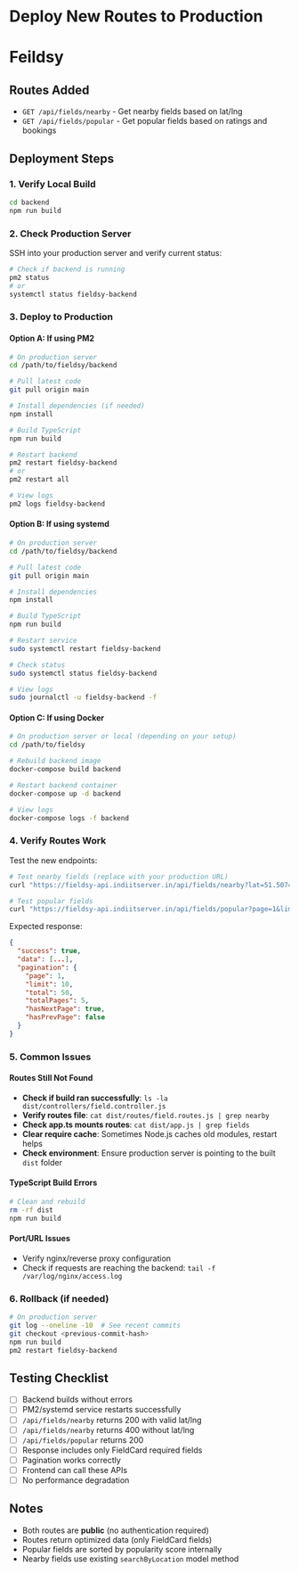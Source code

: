 # Deploy New Routes to Production
# Feildsy
## Routes Added
- `GET /api/fields/nearby` - Get nearby fields based on lat/lng
- `GET /api/fields/popular` - Get popular fields based on ratings and bookings

## Deployment Steps

### 1. Verify Local Build
```bash
cd backend
npm run build
```

### 2. Check Production Server
SSH into your production server and verify current status:
```bash
# Check if backend is running
pm2 status
# or
systemctl status fieldsy-backend
```

### 3. Deploy to Production

#### Option A: If using PM2
```bash
# On production server
cd /path/to/fieldsy/backend

# Pull latest code
git pull origin main

# Install dependencies (if needed)
npm install

# Build TypeScript
npm run build

# Restart backend
pm2 restart fieldsy-backend
# or
pm2 restart all

# View logs
pm2 logs fieldsy-backend
```

#### Option B: If using systemd
```bash
# On production server
cd /path/to/fieldsy/backend

# Pull latest code
git pull origin main

# Install dependencies
npm install

# Build TypeScript
npm run build

# Restart service
sudo systemctl restart fieldsy-backend

# Check status
sudo systemctl status fieldsy-backend

# View logs
sudo journalctl -u fieldsy-backend -f
```

#### Option C: If using Docker
```bash
# On production server or local (depending on your setup)
cd /path/to/fieldsy

# Rebuild backend image
docker-compose build backend

# Restart backend container
docker-compose up -d backend

# View logs
docker-compose logs -f backend
```

### 4. Verify Routes Work

Test the new endpoints:
```bash
# Test nearby fields (replace with your production URL)
curl "https://fieldsy-api.indiitserver.in/api/fields/nearby?lat=51.5074&lng=-0.1278&page=1&limit=10"

# Test popular fields
curl "https://fieldsy-api.indiitserver.in/api/fields/popular?page=1&limit=10"
```

Expected response:
```json
{
  "success": true,
  "data": [...],
  "pagination": {
    "page": 1,
    "limit": 10,
    "total": 50,
    "totalPages": 5,
    "hasNextPage": true,
    "hasPrevPage": false
  }
}
```

### 5. Common Issues

#### Routes Still Not Found
- **Check if build ran successfully**: `ls -la dist/controllers/field.controller.js`
- **Verify routes file**: `cat dist/routes/field.routes.js | grep nearby`
- **Check app.ts mounts routes**: `cat dist/app.js | grep fields`
- **Clear require cache**: Sometimes Node.js caches old modules, restart helps
- **Check environment**: Ensure production server is pointing to the built `dist` folder

#### TypeScript Build Errors
```bash
# Clean and rebuild
rm -rf dist
npm run build
```

#### Port/URL Issues
- Verify nginx/reverse proxy configuration
- Check if requests are reaching the backend: `tail -f /var/log/nginx/access.log`

### 6. Rollback (if needed)
```bash
# On production server
git log --oneline -10  # See recent commits
git checkout <previous-commit-hash>
npm run build
pm2 restart fieldsy-backend
```

## Testing Checklist

- [ ] Backend builds without errors
- [ ] PM2/systemd service restarts successfully
- [ ] `/api/fields/nearby` returns 200 with valid lat/lng
- [ ] `/api/fields/nearby` returns 400 without lat/lng
- [ ] `/api/fields/popular` returns 200
- [ ] Response includes only FieldCard required fields
- [ ] Pagination works correctly
- [ ] Frontend can call these APIs
- [ ] No performance degradation

## Notes

- Both routes are **public** (no authentication required)
- Routes return optimized data (only FieldCard fields)
- Popular fields are sorted by popularity score internally
- Nearby fields use existing `searchByLocation` model method
